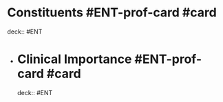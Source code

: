 # Constituents #ENT-prof-card #card

deck:: #ENT

- # Clinical Importance #ENT-prof-card #card
  deck:: #ENT
